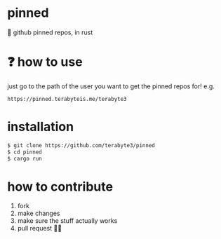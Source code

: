 # pinned
📌 github pinned repos, in rust

# ❓ how to use
just go to the path of the user you want to get the pinned repos for! e.g.
```
https://pinned.terabyteis.me/terabyte3
```

# installation
```sh
$ git clone https://github.com/terabyte3/pinned
$ cd pinned
$ cargo run
```
# how to contribute
1. fork
2. make changes
3. make sure the stuff actually works
4. pull request 👍🏽
